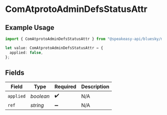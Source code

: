 # ComAtprotoAdminDefsStatusAttr

## Example Usage

```typescript
import { ComAtprotoAdminDefsStatusAttr } from "@speakeasy-api/bluesky/models/components";

let value: ComAtprotoAdminDefsStatusAttr = {
  applied: false,
};
```

## Fields

| Field              | Type               | Required           | Description        |
| ------------------ | ------------------ | ------------------ | ------------------ |
| `applied`          | *boolean*          | :heavy_check_mark: | N/A                |
| `ref`              | *string*           | :heavy_minus_sign: | N/A                |